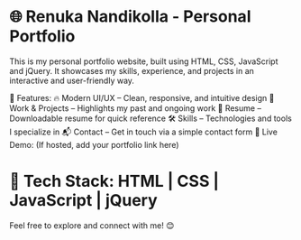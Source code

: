 # 🌐 Renuka Nandikolla - Personal Portfolio

This is my personal portfolio website, built using HTML, CSS, JavaScript and jQuery. It showcases my skills, experience, and projects in an interactive and user-friendly way.

🎯 Features:
🔥 Modern UI/UX – Clean, responsive, and intuitive design
💼 Work & Projects – Highlights my past and ongoing work
📜 Resume – Downloadable resume for quick reference
🛠️ Skills – Technologies and tools I specialize in
📬 Contact – Get in touch via a simple contact form
🔗 Live Demo: (If hosted, add your portfolio link here)

# 📂 Tech Stack: HTML | CSS | JavaScript | jQuery

Feel free to explore and connect with me! 😊

